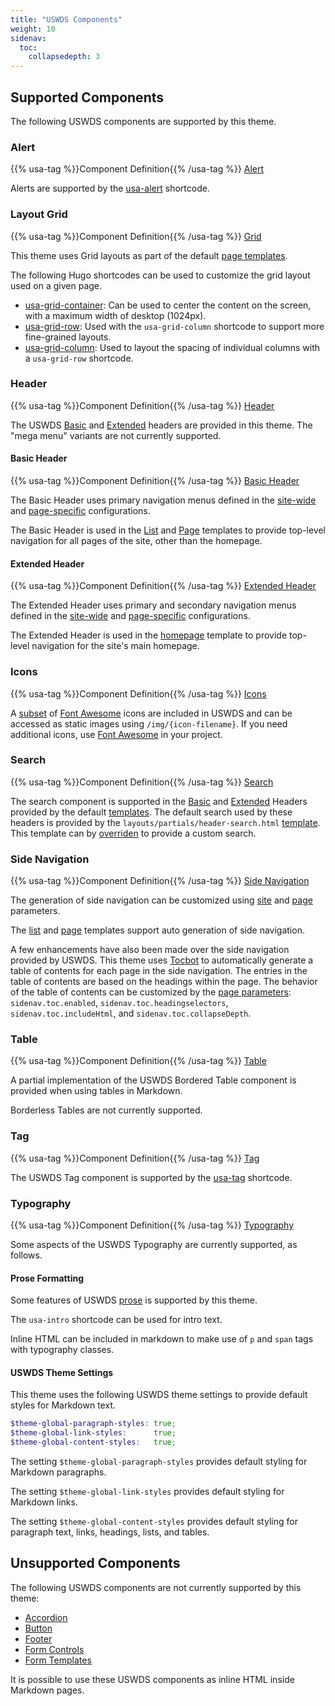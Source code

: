 ```yaml
---
title: "USWDS Components"
weight: 10
sidenav:
  toc:
    collapsedepth: 3
---
```


## Supported Components

The following USWDS components are supported by this theme.

### Alert

{{% usa-tag %}}Component Definition{{% /usa-tag %}} [Alert](https://designsystem.digital.gov/components/alert/)

Alerts are supported by the [usa-alert](../hugo/shortcodes/#usa-alert-shortcode) shortcode.

### Layout Grid

{{% usa-tag %}}Component Definition{{% /usa-tag %}} [Grid](https://designsystem.digital.gov/utilities/layout-grid/)

This theme uses Grid layouts as part of the default [page templates](../hugo/templates/).

The following Hugo shortcodes can be used to customize the grid layout used on a given page.

- [usa-grid-container](../hugo/shortcodes/#usa-grid-container-shortcode): Can be used to center the content on the screen, with a maximum width of desktop (1024px).
- [usa-grid-row](../hugo/shortcodes/#usa-grid-row-shortcode): Used with the `usa-grid-column` shortcode to support more fine-grained layouts.
- [usa-grid-column](../hugo/shortcodes/#usa-grid-column-shortcode): Used to layout the spacing of individual columns with a `usa-grid-row` shortcode.

### Header

{{% usa-tag %}}Component Definition{{% /usa-tag %}} [Header](https://designsystem.digital.gov/components/header/)

The USWDS [Basic](../hugo/templates/#the-header-basic-html-template) and [Extended](../hugo/templates/#the-header-extended-html-template) headers are provided in this theme. The "mega menu" variants are not currently supported.

#### Basic Header

{{% usa-tag %}}Component Definition{{% /usa-tag %}} [Basic Header](https://designsystem.digital.gov/components/header/#basic)

The Basic Header uses primary navigation menus defined in the [site-wide](../hugo/configuration-parameters/#primary-and-secondary-navigation) and [page-specific](../hugo/configuration-parameters/#primary-and-secondary-navigation-1) configurations.

The Basic Header is used in the [List](../hugo/templates/#list-template) and [Page](../hugo/templates/#page-template) templates to provide top-level navigation for all pages of the site, other than the homepage.

#### Extended Header

{{% usa-tag %}}Component Definition{{% /usa-tag %}} [Extended Header](https://designsystem.digital.gov/components/header/#extended)

The Extended Header uses primary and secondary navigation menus defined in the [site-wide](../hugo/configuration-parameters/#primary-and-secondary-navigation) and [page-specific](../hugo/configuration-parameters/#primary-and-secondary-navigation-1) configurations.

The Extended Header is used in the [homepage](../hugo/templates/#homepage-template) template to provide top-level navigation for the site's main homepage.

### Icons

{{% usa-tag %}}Component Definition{{% /usa-tag %}} [Icons](https://designsystem.digital.gov/components/icons/)

A [subset](https://github.com/GSA/uswds-hugo/tree/develop/dist/img) of [Font Awesome](https://fontawesome.com/) icons are included in USWDS and can be accessed as static images using `/img/{icon-filename}`. If you need additional icons, use [Font Awesome](https://fontawesome.com/) in your project.

### Search

{{% usa-tag %}}Component Definition{{% /usa-tag %}} [Search](https://designsystem.digital.gov/components/search/)

The search component is supported in the [Basic](#basic-header) and [Extended](#extended-header) Headers provided by the default [templates](../hugo/templates/). The default search used by these headers is provided by the `layouts/partials/header-search.html` [template](https://github.com/GSA/uswds-hugo/blob/develop/layouts/partials/components/usa-search.html). This template can by [overriden](../hugo/templates/#the-header-search-html-template) to provide a custom search.

### Side Navigation

{{% usa-tag %}}Component Definition{{% /usa-tag %}}  [Side Navigation](https://designsystem.digital.gov/components/sidenav/)

The generation of side navigation can be customized using [site](../hugo/configuration-parameters/#site-wide-configuration) and [page](../hugo/configuration-parameters/#page-specific-configuration) parameters.

The [list](../hugo/templates/#list-template) and [page](../hugo/templates/#page-template) templates support auto generation of side navigation.

A few enhancements have also been made over the side navigation provided by USWDS. This theme uses [Tocbot](https://tscanlin.github.io/tocbot/) to automatically generate a table of contents for each page in the side navigation. The entries in the table of contents are based on the headings within the page. The behavior of the table of contents can be customized by the [page parameters](../hugo/configuration-parameters/#page-specific-configuration): `sidenav.toc.enabled`, `sidenav.toc.headingselectors`, `sidenav.toc.includeHtml`, and `sidenav.toc.collapseDepth`.

### Table

{{% usa-tag %}}Component Definition{{% /usa-tag %}}  [Table](https://designsystem.digital.gov/components/table/)

A partial implementation of the USWDS Bordered Table component is provided when using tables in Markdown.

Borderless Tables are not currently supported.

### Tag

{{% usa-tag %}}Component Definition{{% /usa-tag %}} [Tag](https://designsystem.digital.gov/components/tag/)

The USWDS Tag component is supported by the [usa-tag](../hugo/shortcodes/#usa-tag-shortcode) shortcode.

### Typography

{{% usa-tag %}}Component Definition{{% /usa-tag %}} [Typography](https://designsystem.digital.gov/components/typography/)

Some aspects of the USWDS Typography are currently supported, as follows.

#### Prose Formatting

Some features of USWDS [prose](https://designsystem.digital.gov/components/typography/#prose) is supported by this theme.

The `usa-intro` shortcode can be used for intro text.

Inline HTML can be included in markdown to make use of `p` and `span` tags with typography classes.

#### USWDS Theme Settings

This theme uses the following USWDS theme settings to provide default styles for Markdown text.

```scss
$theme-global-paragraph-styles: true;
$theme-global-link-styles:      true;
$theme-global-content-styles:   true;
```

The setting `$theme-global-paragraph-styles` provides default styling for Markdown paragraphs.

The setting `$theme-global-link-styles` provides default styling for Markdown links.

The setting `$theme-global-content-styles` provides default styling for paragraph text, links, headings, lists, and tables.

## Unsupported Components

The following USWDS components are not currently supported by this theme:

- [Accordion](https://designsystem.digital.gov/components/accordion/)
- [Button](https://designsystem.digital.gov/components/button/)
- [Footer](https://designsystem.digital.gov/components/footer/)
- [Form Controls](https://designsystem.digital.gov/components/form-controls/)
- [Form Templates](https://designsystem.digital.gov/components/form-templates/)

It is possible to use these USWDS components as inline HTML inside Markdown pages.
